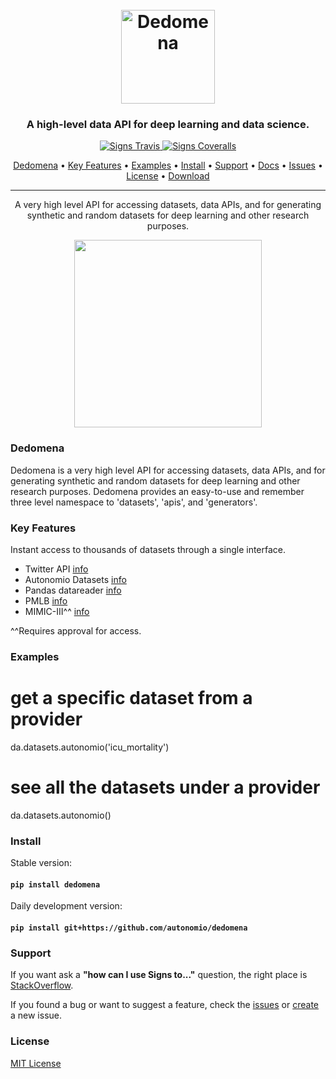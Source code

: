 <h1 align="center">
  <br>
  <a href="http://autonom.io"><img src="https://raw.githubusercontent.com/autonomio/dedomena/master/logo.png" alt="Dedomena" width="150"></a>
  <br>
</h1>

<h3 align="center">A high-level data API for deep learning and data science.</h3>

<p align="center">

  <a href="https://travis-ci.org/autonomio/dedomena">
    <img src="https://img.shields.io/travis/autonomio/dedomena/master.svg?style=for-the-badge&logo=appveyor" alt="Signs Travis">
  </a>

  <a href="https://coveralls.io/github/autonomio/dedomena">
    <img src="https://img.shields.io/coveralls/github/autonomio/dedomena.svg?style=for-the-badge&logo=appveyor" alt="Signs Coveralls">
  </a>

</p>

<p align="center">
  <a href="#Key-Features">Dedomena</a> •
  <a href="#Key-Features">Key Features</a> •
  <a href="#Examples">Examples</a> •
  <a href="#Install">Install</a> •
  <a href="#Support">Support</a> •
  <a href="https://autonomio.github.io/docs_dedomena">Docs</a> •
  <a href="https://github.com/autonomio/dedomena/issues">Issues</a> •
  <a href="#License">License</a> •
  <a href="https://github.com/autonomio/dedomena/archive/master.zip">Download</a>
</p>
<hr>
<p align="center">
A very high level API for accessing datasets, data APIs, and for generating synthetic and random datasets for deep learning and other research purposes.

</p>
<p align="center">
<img src='https://cdn-images-1.medium.com/max/1600/1*Ua721c4o0oCpAloeT32wdA.jpeg' width=300px>
</p>

### Dedomena

Dedomena is a very high level API for accessing datasets, data APIs, and for generating synthetic and random datasets for deep learning and other research purposes. Dedomena provides an easy-to-use and remember three level namespace to 'datasets', 'apis', and 'generators'.

### Key Features

Instant access to thousands of datasets through a single interface.

- Twitter API [info](https://github.com/mikkokotila/twint)
- Autonomio Datasets [info](https://github.com/autonomio/datasets)
- Pandas datareader [info](https://pandas-datareader.readthedocs.io/en/latest/#id1)
- PMLB [info](https://github.com/EpistasisLab/penn-ml-benchmarks)
- MIMIC-III^^ [info](https://mimic.physionet.org/)

^^Requires approval for access.

### Examples

  # get a specific dataset from a provider
  da.datasets.autonomio('icu_mortality')

  # see all the datasets under a provider
  da.datasets.autonomio()


### Install

Stable version:

#### `pip install dedomena`

Daily development version:

#### `pip install git+https://github.com/autonomio/dedomena`

### Support

If you want ask a **"how can I use Signs to..."** question, the right place is [StackOverflow](https://stackoverflow.com/questions/ask).

If you found a bug or want to suggest a feature, check the [issues](https://github.com/autonomio/dedomena/issues) or [create](https://github.com/autonomio/dedomena/issues/new/choose) a new issue.


### License

[MIT License](https://github.com/autonomio/dedomena/blob/master/LICENSE)
